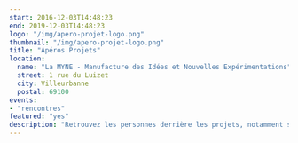 ```yaml
---
start: 2016-12-03T14:48:23
end: 2019-12-03T14:48:23
logo: "/img/apero-projet-logo.png"
thumbnail: "/img/apero-projet-logo.png"
title: "Apéros Projets"
location:
  name: "La MYNE - Manufacture des Idées et Nouvelles Expérimentations"
  street: 1 rue du Luizet
  city: Villeurbanne
  postal: 69100
events: 
- "rencontres"
featured: "yes"
description: "Retrouvez les personnes derrière les projets, notamment supportés par la MYNE, tous les 1er vendredis du mois à 19h00, à chaque fois dans un lieu différent. Une opportunité pour se rencontrer et parler des projets passés, en cours ou à venir autour d'un verre."
---
```

